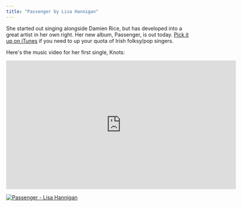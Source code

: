 ```yaml
---
title: "Passenger by Lisa Hannigan"
---
```

<p>She started out singing alongside Damien Rice, but has developed into a great artist in her own right. Her new album, Passenger, is out today. <a href="http://click.linksynergy.com/fs-bin/stat?id=6PFrOqNV4B8&offerid=146261&type=3&subid=0&tmpid=1826&RD_PARM1=http%253A%252F%252Fitunes.apple.com%252Fca%252Falbum%252Fpassenger%252Fid459132250%253Fuo%253D4%2526partnerId%253D30" target="itunes_store">Pick it up on iTunes</a> if you need to up your quota of Irish folksy/pop singers.</p>
<p>Here's the music video for her first single, Knots:</p>
<p><iframe width="624" height="350" src="http://www.npr.org/player/embeddable/video/player.html?i=140539730&m=140609272" frameborder="0"></iframe></p>
<p><a href="http://click.linksynergy.com/fs-bin/stat?id=6PFrOqNV4B8&offerid=146261&type=3&subid=0&tmpid=1826&RD_PARM1=http%253A%252F%252Fitunes.apple.com%252Fca%252Falbum%252Fpassenger%252Fid459132250%253Fuo%253D4%2526partnerId%253D30" target="itunes_store"><img src="http://ax.phobos.apple.com.edgesuite.net/images/web/linkmaker/badge_itunes-lrg.gif" alt="Passenger - Lisa Hannigan" style="border: 0;"/></a></p>
